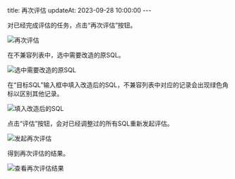 title: 再次评估 updateAt: 2023-09-28 10:00:00 ---

对已经完成评估的任务，点击“再次评估”按钮。

![再次评估](../../images/再次评估.png)

在不兼容列表中，选中需要改造的原SQL。

![选中需要改造的原SQL](../../images/选中需要改造的原SQL.png)

在“目标SQL”输入框中填入改造后的SQL，不兼容列表中对应的记录会出现绿色角标以区别其他记录。

![填入改造后的SQL](../../images/填入改造后的SQL.png)

点击“评估”按钮，会对已经调整过的所有SQL重新发起评估。

![发起再次评估](../../images/发起再次评估.png)

得到再次评估的结果。

![查看再次评估结果](../../images/查看再次评估结果.png)
